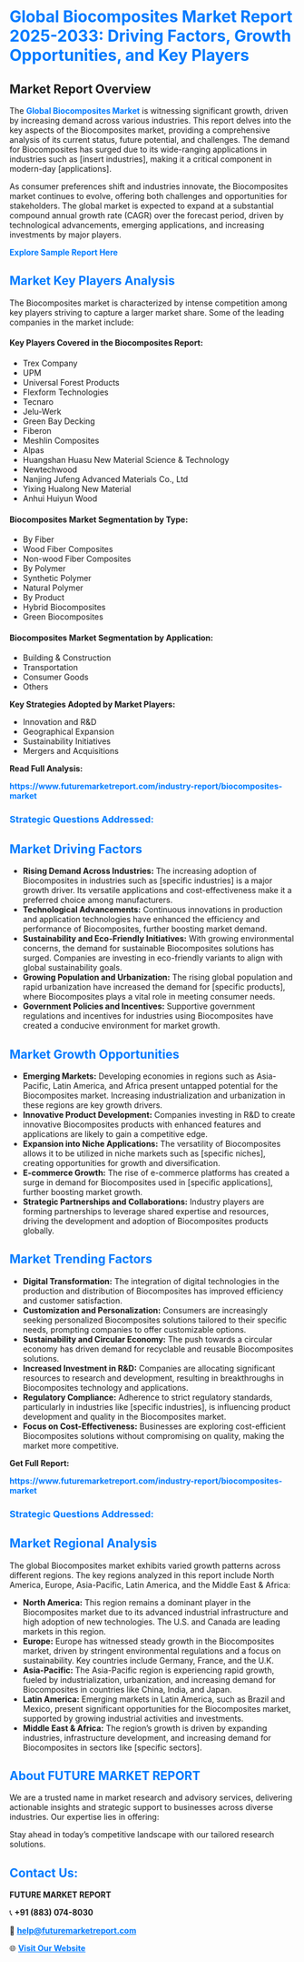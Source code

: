 <h1 style="color: #007BFF;">Global Biocomposites Market Report 2025-2033: Driving Factors, Growth Opportunities, and Key Players</h1>

<section id="overview">
<h2>Market Report Overview</h2>
<p>The <a href="https://www.futuremarketreport.com/industry-report/biocomposites-market" style="color: #007BFF; text-decoration: none;"><strong>Global Biocomposites Market</strong></a> is witnessing significant growth, driven by increasing demand across various industries. This report delves into the key aspects of the Biocomposites market, providing a comprehensive analysis of its current status, future potential, and challenges. The demand for Biocomposites has surged due to its wide-ranging applications in industries such as [insert industries], making it a critical component in modern-day [applications].</p>
<p>As consumer preferences shift and industries innovate, the Biocomposites market continues to evolve, offering both challenges and opportunities for stakeholders. The global market is expected to expand at a substantial compound annual growth rate (CAGR) over the forecast period, driven by technological advancements, emerging applications, and increasing investments by major players.</p>
</section>

<section id="overview">
<p><a href="https://www.futuremarketreport.com/request-sample/reportId=98230" style="color: #007BFF; text-decoration: none;"><strong>Explore Sample Report Here</strong></a></p>
</section>

<section id="key-players">
<h2 style="color: #007BFF;">Market Key Players Analysis</h2>
<p>The Biocomposites market is characterized by intense competition among key players striving to capture a larger market share. Some of the leading companies in the market include:</p>
<h4>Key Players Covered in the Biocomposites Report:</h4>
<ul><li>Trex Company</li><li>UPM</li><li>Universal Forest Products</li><li>Flexform Technologies</li><li>Tecnaro</li><li>Jelu-Werk</li><li>Green Bay Decking</li><li>Fiberon</li><li>Meshlin Composites</li><li>Alpas</li><li>Huangshan Huasu New Material Science &amp; Technology</li><li>Newtechwood</li><li>Nanjing Jufeng Advanced Materials Co., Ltd</li><li>Yixing Hualong New Material</li><li>Anhui Huiyun Wood</li></ul>
<h4>Biocomposites Market Segmentation by Type:</h4>
<ul><li>By Fiber</li><li>Wood Fiber Composites</li><li>Non-wood Fiber Composites</li><li>By Polymer</li><li>Synthetic Polymer</li><li>Natural Polymer</li><li>By Product</li><li>Hybrid Biocomposites</li><li>Green Biocomposites</li></ul>

<h4>Biocomposites Market Segmentation by Application:</h4>
<ul><li>Building &amp; Construction</li><li>Transportation</li><li>Consumer Goods</li><li>Others</li></ul>
<p><strong>Key Strategies Adopted by Market Players:</strong></p>
<ul>
<li>Innovation and R&D</li>
<li>Geographical Expansion</li>
<li>Sustainability Initiatives</li>
<li>Mergers and Acquisitions</li>
</ul>
</section>

<section>
<p><strong>Read Full Analysis: </strong></p><a href="https://www.futuremarketreport.com/industry-report/biocomposites-market" style="color: #007BFF; text-decoration: none;"><strong>https://www.futuremarketreport.com/industry-report/biocomposites-market</strong></a>
<h3 style="color: #007BFF;">Strategic Questions Addressed:</h3>
</section>

<section id="driving-factors">
<h2 style="color: #007BFF;">Market Driving Factors</h2>
<ul>
<li><strong>Rising Demand Across Industries:</strong> The increasing adoption of Biocomposites in industries such as [specific industries] is a major growth driver. Its versatile applications and cost-effectiveness make it a preferred choice among manufacturers.</li>
<li><strong>Technological Advancements:</strong> Continuous innovations in production and application technologies have enhanced the efficiency and performance of Biocomposites, further boosting market demand.</li>
<li><strong>Sustainability and Eco-Friendly Initiatives:</strong> With growing environmental concerns, the demand for sustainable Biocomposites solutions has surged. Companies are investing in eco-friendly variants to align with global sustainability goals.</li>
<li><strong>Growing Population and Urbanization:</strong> The rising global population and rapid urbanization have increased the demand for [specific products], where Biocomposites plays a vital role in meeting consumer needs.</li>
<li><strong>Government Policies and Incentives:</strong> Supportive government regulations and incentives for industries using Biocomposites have created a conducive environment for market growth.</li>
</ul>
</section>

<section id="growth-opportunities">
<h2 style="color: #007BFF;">Market Growth Opportunities</h2>
<ul>
<li><strong>Emerging Markets:</strong> Developing economies in regions such as Asia-Pacific, Latin America, and Africa present untapped potential for the Biocomposites market. Increasing industrialization and urbanization in these regions are key growth drivers.</li>
<li><strong>Innovative Product Development:</strong> Companies investing in R&D to create innovative Biocomposites products with enhanced features and applications are likely to gain a competitive edge.</li>
<li><strong>Expansion into Niche Applications:</strong> The versatility of Biocomposites allows it to be utilized in niche markets such as [specific niches], creating opportunities for growth and diversification.</li>
<li><strong>E-commerce Growth:</strong> The rise of e-commerce platforms has created a surge in demand for Biocomposites used in [specific applications], further boosting market growth.</li>
<li><strong>Strategic Partnerships and Collaborations:</strong> Industry players are forming partnerships to leverage shared expertise and resources, driving the development and adoption of Biocomposites products globally.</li>
</ul>
</section>

<section id="trending-factors">
<h2 style="color: #007BFF;">Market Trending Factors</h2>
<ul>
<li><strong>Digital Transformation:</strong> The integration of digital technologies in the production and distribution of Biocomposites has improved efficiency and customer satisfaction.</li>
<li><strong>Customization and Personalization:</strong> Consumers are increasingly seeking personalized Biocomposites solutions tailored to their specific needs, prompting companies to offer customizable options.</li>
<li><strong>Sustainability and Circular Economy:</strong> The push towards a circular economy has driven demand for recyclable and reusable Biocomposites solutions.</li>
<li><strong>Increased Investment in R&D:</strong> Companies are allocating significant resources to research and development, resulting in breakthroughs in Biocomposites technology and applications.</li>
<li><strong>Regulatory Compliance:</strong> Adherence to strict regulatory standards, particularly in industries like [specific industries], is influencing product development and quality in the Biocomposites market.</li>
<li><strong>Focus on Cost-Effectiveness:</strong> Businesses are exploring cost-efficient Biocomposites solutions without compromising on quality, making the market more competitive.</li>
</ul>
</section>

<section>
<p><strong>Get Full Report: </strong></p><a href="https://www.futuremarketreport.com/industry-report/biocomposites-market" style="color: #007BFF; text-decoration: none;"><strong>https://www.futuremarketreport.com/industry-report/biocomposites-market</strong></a>
<h3 style="color: #007BFF;">Strategic Questions Addressed:</h3>
</section>


<section id="regional-analysis">
<h2 style="color: #007BFF;">Market Regional Analysis</h2>
<p>The global Biocomposites market exhibits varied growth patterns across different regions. The key regions analyzed in this report include North America, Europe, Asia-Pacific, Latin America, and the Middle East & Africa:</p>
<ul>
<li><strong>North America:</strong> This region remains a dominant player in the Biocomposites market due to its advanced industrial infrastructure and high adoption of new technologies. The U.S. and Canada are leading markets in this region.</li>
<li><strong>Europe:</strong> Europe has witnessed steady growth in the Biocomposites market, driven by stringent environmental regulations and a focus on sustainability. Key countries include Germany, France, and the U.K.</li>
<li><strong>Asia-Pacific:</strong> The Asia-Pacific region is experiencing rapid growth, fueled by industrialization, urbanization, and increasing demand for Biocomposites in countries like China, India, and Japan.</li>
<li><strong>Latin America:</strong> Emerging markets in Latin America, such as Brazil and Mexico, present significant opportunities for the Biocomposites market, supported by growing industrial activities and investments.</li>
<li><strong>Middle East & Africa:</strong> The region’s growth is driven by expanding industries, infrastructure development, and increasing demand for Biocomposites in sectors like [specific sectors].</li>
</ul>
</section>

<footer>
<h2 style="color: #007BFF;">About FUTURE MARKET REPORT</h2>
<p>We are a trusted name in market research and advisory services, delivering actionable insights and strategic support to businesses across diverse industries. Our expertise lies in offering:</p>

<p>Stay ahead in today’s competitive landscape with our tailored research solutions.</p>

<h2 style="color: #007BFF;">Contact Us:</h2>
<p><strong>FUTURE MARKET REPORT</strong></p>
<p>📞 <strong>+91 (883) 074-8030</strong></p>
<p>📧 <strong><a href="mailto:help@futuremarketreport.com" style="color: #007BFF;">help@futuremarketreport.com</a></strong></p>
<p>🌐 <strong><a href="https://www.futuremarketreport.com/" style="color: #007BFF;">Visit Our Website</a></strong></p>
</footer>